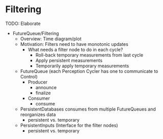 # Filtering

TODO: Elaborate

- FutureQueue/Filtering
    - Overview: Time diagram/plot
    - Motivation: Filters need to have monotonic updates
        - What needs a filter node to do in each cycle?
            - Roll-back temporary measurements from last cycle
            - Apply persistent measurements
            - Temporarily apply temporary measurements
    - FutureQueue (each Perception Cycler has one to communicate to Control)
        - Producer
            - announce
            - finalize
        - Consumer
            - consume
    - PersistentDatabases consumes from multiple FutureQueues and reorganizes data
        - persistent vs. temporary
    - PersistentInputs (Interface for the filter nodes)
        - persistent vs. temporary
